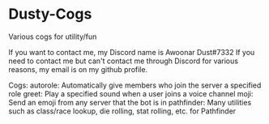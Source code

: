 # Dusty-Cogs
Various cogs for utility/fun

If you want to contact me, my Discord name is Awoonar Dust#7332
If you need to contact me but can't contact me through Discord for various reasons, my email is on my github profile.

Cogs:
  autorole:       Automatically give members who join the server a specified role
  greet:          Play a specified sound when a user joins a voice channel
  moji:           Send an emoji from any server that the bot is in
  pathfinder:     Many utilities such as class/race lookup, die rolling, stat rolling, etc. for Pathfinder
